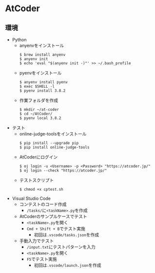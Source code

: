 # AtCoder

## 環境

- Python
  - anyenvをインストール
    ```
    $ brew install anyenv
    $ anyenv init
    $ echo 'eval "$(anyenv init -)"' >> ~/.bash_profile
    ```
  - pyenvをインストール
    ```
    $ anyenv install pyenv
    $ exec $SHELL -l
    $ pyenv install 3.8.2
    ```
  - 作業フォルダを作成
    ```
    $ mkdir ~/at-coder
    $ cd ~/AtCoder/
    $ pyenv local 3.8.2
    ```
- テスト
  - online-judge-toolsをインストール
    ```
    $ pip install --upgrade pip
    $ pip install online-judge-tools
    ```
  - AtCoderにログイン
    ```
    $ oj login -u <Username> -p <Password> "https://atcoder.jp/"
    $ oj login --check "https://atcoder.jp/"
    ```
  - テストスクリプト
    ```
    $ chmod +x cptest.sh
    ```
- Visual Studio Code
  - コンテストのコード作成
    - `/tasks/`に`<taskName>.py`を作成
  - AtCoderのサンプルケースでテスト
    - `<taskName>.py`を開く
    - `Cmd + Shift + B`でテスト実施
      - 初回は`.vscode/tasks.json`を作成
  - 手動入力でテスト
    - `/input.txt`にテストパターンを入力
    - `<taskName>.py`を開く
    - `F5`でテスト実施
      - 初回は`.vscode/launch.json`を作成
